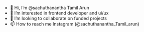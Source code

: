 - 👋 Hi, I’m @sachuthanantha Tamil Arun 
- 👀 I’m interested in frontend developer and ui/ux
- 💞️ I’m looking to collaborate on funded projects
- 📫 How to reach me Instagram (@sachuthanantha_Tamil_arun)
<!---
Sachuthanantha/Sachuthanantha is a ✨ special ✨ repository because its `README.md` (this file) appears on your GitHub profile.
You can click the Preview link to take a look at your changes.
--->
